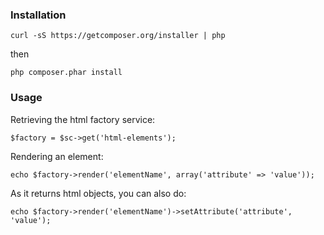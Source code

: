 ### Installation
```
curl -sS https://getcomposer.org/installer | php
```
then
```
php composer.phar install
```

### Usage
Retrieving the html factory service:
```
$factory = $sc->get('html-elements');
```

Rendering an element:
```
echo $factory->render('elementName', array('attribute' => 'value'));
```

As it returns html objects, you can also do:
```
echo $factory->render('elementName')->setAttribute('attribute', 'value');
```